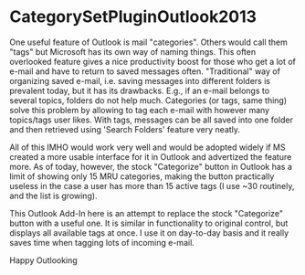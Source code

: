 CategorySetPluginOutlook2013
============================

One useful feature of Outlook is mail "categories". Others would call them "tags" but Microsoft has its own way of naming things. This often overlooked feature gives a nice productivity boost for those who get a lot of e-mail and have to return to saved messages often. "Traditional" way of organizing saved e-mail, i.e. saving messages into different folders is prevalent today, but it has its drawbacks. E.g., if an e-mail belongs to several topics, folders do not help much. Categories (or tags, same thing) solve this problem by allowing to tag each e-mail with however many topics/tags user likes. With tags, messages can be all saved into one folder and then retrieved using 'Search Folders' feature very neatly.

All of this IMHO would work very well and would be adopted widely if MS created a more usable interface for it in Outlook and advertized the feature more. As of today, however, the stock "Categorize" button in Outlook has a limit of showing only 15 MRU categories, making the button practically useless in the case a user has more than 15 active tags (I use ~30 routinely, and the list is growing).

This Outlook Add-In here is an attempt to replace the stock "Categorize" button with a useful one. It is similar in functionality to original control, but displays all available tags at once. I use it on day-to-day basis and it really saves time when tagging lots of incoming e-mail.

Happy Outlooking
